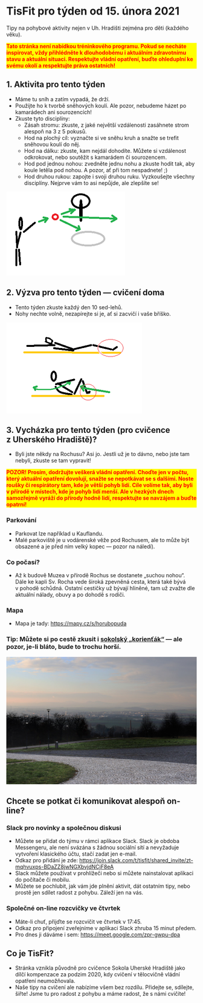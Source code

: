 # TisFit pro týden od 15. února 2021
Tipy na pohybové aktivity nejen v Uh. Hradišti zejména pro děti (každého věku).

<strong style="color: red; background-color: yellow"><div style="color: red; background-color: yellow">Tato stránka není nabídkou tréninkového programu. Pokud se necháte inspirovat, vždy přihlédněte k&nbsp;dlouhodobému i&nbsp;aktuálním zdravotnímu stavu a&nbsp;aktuální situaci. Respektujte vládní opatření, buďte ohleduplní ke svému okolí a&nbsp;respektujte práva ostatních!</div></strong>

## 1. Aktivita pro tento týden
* Máme tu sníh a&nbsp;zatím vypadá, že drží.
* Použijte ho k&nbsp;tvorbě sněhových koulí. Ale pozor, nebudeme házet po kamarádech ani sourozencích!
* Zkuste tyto disciplíny:
    - Zásah stromu: zkuste, z&nbsp;jaké největší vzdálenosti zasáhnete strom alespoň na 3 z&nbsp;5 pokusů.
    - Hod na plochý cíl: vyznačte si ve sněhu kruh a&nbsp;snažte se trefit sněhovou koulí do něj.
    - Hod na dálku: zkuste, kam nejdál dohodíte. Můžete si vzdálenost odkrokovat, nebo soutěžit s&nbsp;kamarádem či sourozencem.
    - Hod pod jednou nohou: zvedněte jednu nohu a zkuste hodit tak, aby koule letěla pod nohou. A&nbsp;pozor, ať při tom nespadnete! ;)
    - Hod druhou rukou: zapojte i&nbsp;svoji druhou ruku. Vyzkoušejte všechny disciplíny. Nejprve vám to asi nepůjde, ale zlepšíte se!


![Hod sněhovou koulí](obrazky/aktivita_hod-snehovou-kouli.png)

## 2. Výzva pro tento týden &mdash; cvičení doma
* Tento týden zkuste každý den 10 sed-lehů.
* Nohy nechte volně, nezapírejte si je, ať si zacvičí i&nbsp;vaše bříško.

![Sed-leh](obrazky/cvik_sed-leh.png)

## 3. Vycházka pro tento týden (pro cvičence z&nbsp;Uherského Hradiště)?
* Byli jste někdy na Rochusu? Asi jo. Jestli už je to dávno, nebo jste tam nebyli, zkuste se tam vypravit!

<strong style="color: red; background-color: yellow"><p style="color: red; background-color: yellow">POZOR! Prosím, dodržujte veškerá vládní opatření. Choďte jen v&nbsp;počtu, který aktuální opatření dovolují, snažte se nepotkávat se s&nbsp;dalšími. Noste roušky či respirátory tam, kde je větší pohyb lidí. Cíle volíme tak, aby byli v&nbsp;přírodě v&nbsp;místech, kde je pohyb lidí menší. Ale v&nbsp;hezkých dnech samozřejmě vyráží do přírody hodně lidí, respektujte se navzájem a&nbsp;buďte opatrní!</p></strong>

### Parkování
* Parkovat lze například u&nbsp;Kauflandu. 
* Malé parkoviště je u vodárenské věže pod Rochusem, ale to může být obsazené a&nbsp;je před ním velký kopec — pozor na náledí).
### Co počasí?
* Až k&nbsp;budově Muzea v&nbsp;přírodě Rochus se dostanete „suchou nohou“. Dále ke kapli Sv. Rocha vede široká zpevněná cesta, která také bývá v&nbsp;pohodě schůdná. Ostatní cestičky už bývají hliněné, tam už zvažte dle aktuální nálady, obuvy a&nbsp;po dohodě s&nbsp;rodiči.
### Mapa
* Mapa je tady: https://mapy.cz/s/horubopuda
### Tip: Můžete si po cestě zkusit i&nbsp;[sokolský „korienťák“](https://sites.google.com/sokol.eu/hradistsky-korientak/korien%C5%A5%C3%A1k-2) &mdash; ale pozor, je-li bláto, bude to trochu horší.

![Zimní výhled pod Rochusem.](obrazky/vychazky_pod-rochusem.jpg)


## Chcete se potkat či komunikovat alespoň on-line?

### Slack pro novinky a společnou diskusi
- Můžete se přidat do týmu v rámci aplikace Slack. Slack je obdoba Messengeru, ale není svázána s&nbsp;žádnou sociální sítí a&nbsp;nevyžaduje vytvoření klasického účtu, stačí zadat jen e-mail.
- Odkaz pro přidání je zde: 
https://join.slack.com/t/tisfit/shared_invite/zt-mqhvuxps-BDaZZ8jwNGXbvjdNCjF8eA
- Slack můžete používat v&nbsp;prohlížeči nebo si můžete nainstalovat aplikaci do počítače či mobilu.
- Můžete se pochlubit, jak vám jde plnění aktivit, dát ostatním tipy, nebo prostě jen sdílet radost z&nbsp;pohybu. Záleží jen na vás.

### Společné on-line rozcvičky ve čtvrtek
- Máte-li chuť, přijďte se rozcvičit ve čtvrtek v 17:45.
- Odkaz pro připojení zveřejníme v aplikaci Slack zhruba 15&nbsp;minut předem.
- Pro dnes ji dáváme i sem: https://meet.google.com/zpr-gwpu-dpa


## Co je TisFit?
* Stránka vznikla původně pro cvičence Sokola Uherské Hradiště jako dílčí kompenzace za podzim 2020, kdy cvičení v&nbsp;tělocvičně vládní opatření neumožňovala.
* Naše tipy na cvičení ale nabízíme všem bez rozdílu. Přidejte se, sdílejte, šiřte! Jsme tu pro radost z&nbsp;pohybu a&nbsp;máme radost, že s&nbsp;námi cvičíte!
